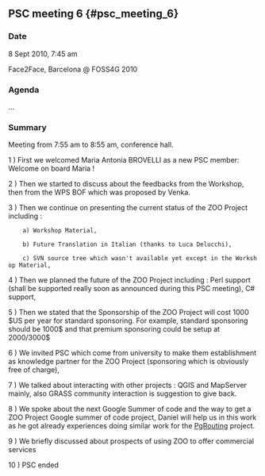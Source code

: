 ## PSC meeting 6 {#psc_meeting_6}

### Date

8 Sept 2010, 7:45 am

Face2Face, Barcelona @ FOSS4G 2010

### Agenda

\...

### Summary

Meeting from 7:55 am to 8:55 am, conference hall.

1 ) First we welcomed Maria Antonia BROVELLI as a new PSC member:
Welcome on board Maria !

2 ) Then we started to discuss about the feedbacks from the Workshop,
then from the WPS BOF which was proposed by Venka.

3 ) Then we continue on presenting the current status of the ZOO Project
including :

`    a) Workshop Material, `

`    b) Future Translation in Italian (thanks to Luca Delucchi), `

`    c) SVN source tree which wasn't available yet except in the Workshop Material,`

4 ) Then we planned the future of the ZOO Project including : Perl
support (shall be supported really soon as announced during this PSC
meeting), C\# support,

5 ) Then we stated that the Sponsorship of the ZOO Project will cost
1000 \$US per year for standard sponsoring. For example, standard
sponsoring should be 1000\$ and that premium sponsoring could be setup
at 2000/3000\$

6 ) We invited PSC which come from university to make them establishment
as knowledge partner for the ZOO Project (sponsoring which is obviously
free of charge),

7 ) We talked about interacting with other projects : QGIS and MapServer
mainly, also GRASS community interaction is suggestion to give back.

8 ) We spoke about the next Google Summer of code and the way to get a
ZOO Project Google summer of code project, Daniel will help us in this
work as he got already experiences doing similar work for the
[PgRouting](http://pgrouting.postlbs.org/) project.

9 ) We briefly discussed about prospects of using ZOO to offer
commercial services

10 ) PSC ended
